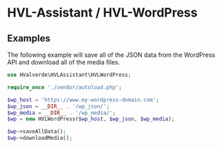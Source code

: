 # HVL-Assistant / HVL-WordPress

## Examples

The following example will save all of the JSON data from the WordPress API and download all of the media files.

```php
use HValverde\HVLAssistant\HVLWordPress;

require_once './vendor/autoload.php';

$wp_host = 'https://www.my-wordpress-domain.com';
$wp_json = __DIR__ . '/wp_json/';
$wp_media = __DIR__ . '/wp_media/';
$wp = new HVLWordPress($wp_host, $wp_json, $wp_media);

$wp->saveAllData();
$wp->downloadMedia();
```